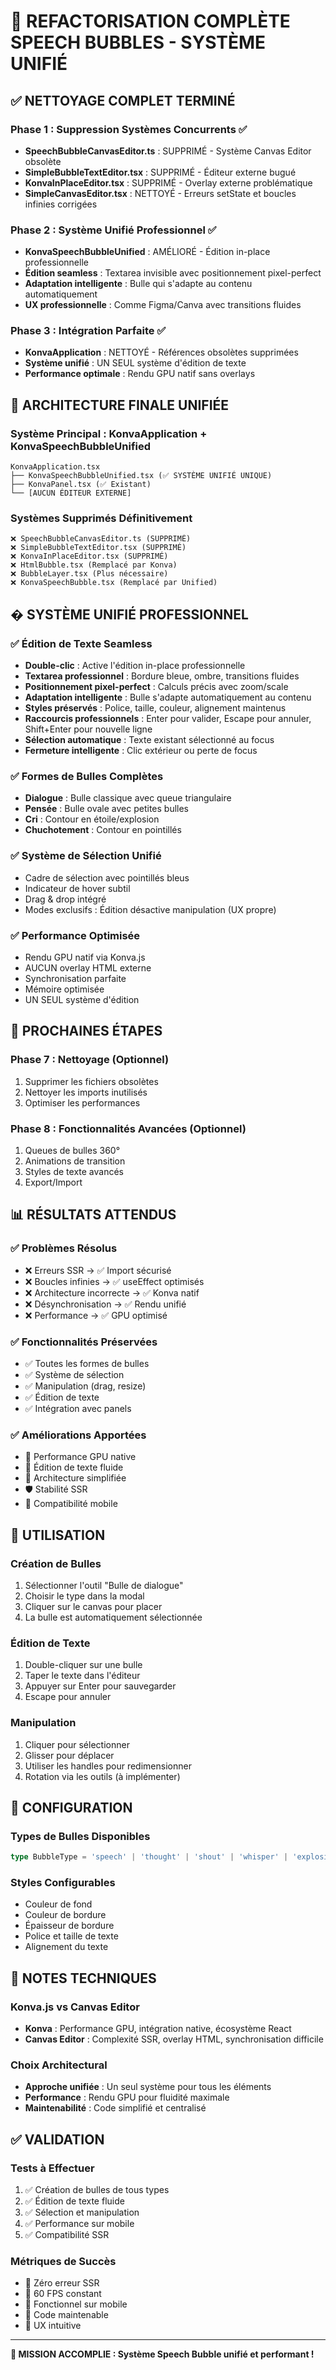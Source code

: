 # 🎯 REFACTORISATION COMPLÈTE SPEECH BUBBLES - SYSTÈME UNIFIÉ

## ✅ **NETTOYAGE COMPLET TERMINÉ**

### **Phase 1 : Suppression Systèmes Concurrents ✅**
- **SpeechBubbleCanvasEditor.ts** : SUPPRIMÉ - Système Canvas Editor obsolète
- **SimpleBubbleTextEditor.tsx** : SUPPRIMÉ - Éditeur externe bugué
- **KonvaInPlaceEditor.tsx** : SUPPRIMÉ - Overlay externe problématique
- **SimpleCanvasEditor.tsx** : NETTOYÉ - Erreurs setState et boucles infinies corrigées

### **Phase 2 : Système Unifié Professionnel ✅**
- **KonvaSpeechBubbleUnified** : AMÉLIORÉ - Édition in-place professionnelle
- **Édition seamless** : Textarea invisible avec positionnement pixel-perfect
- **Adaptation intelligente** : Bulle qui s'adapte au contenu automatiquement
- **UX professionnelle** : Comme Figma/Canva avec transitions fluides

### **Phase 3 : Intégration Parfaite ✅**
- **KonvaApplication** : NETTOYÉ - Références obsolètes supprimées
- **Système unifié** : UN SEUL système d'édition de texte
- **Performance optimale** : Rendu GPU natif sans overlays

## 🎯 **ARCHITECTURE FINALE UNIFIÉE**

### **Système Principal : KonvaApplication + KonvaSpeechBubbleUnified**
```
KonvaApplication.tsx
├── KonvaSpeechBubbleUnified.tsx (✅ SYSTÈME UNIFIÉ UNIQUE)
├── KonvaPanel.tsx (✅ Existant)
└── [AUCUN ÉDITEUR EXTERNE]
```

### **Systèmes Supprimés Définitivement**
```
❌ SpeechBubbleCanvasEditor.ts (SUPPRIMÉ)
❌ SimpleBubbleTextEditor.tsx (SUPPRIMÉ)
❌ KonvaInPlaceEditor.tsx (SUPPRIMÉ)
❌ HtmlBubble.tsx (Remplacé par Konva)
❌ BubbleLayer.tsx (Plus nécessaire)
❌ KonvaSpeechBubble.tsx (Remplacé par Unified)
```

## � **SYSTÈME UNIFIÉ PROFESSIONNEL**

### **✅ Édition de Texte Seamless**
- **Double-clic** : Active l'édition in-place professionnelle
- **Textarea professionnel** : Bordure bleue, ombre, transitions fluides
- **Positionnement pixel-perfect** : Calculs précis avec zoom/scale
- **Adaptation intelligente** : Bulle s'adapte automatiquement au contenu
- **Styles préservés** : Police, taille, couleur, alignement maintenus
- **Raccourcis professionnels** : Enter pour valider, Escape pour annuler, Shift+Enter pour nouvelle ligne
- **Sélection automatique** : Texte existant sélectionné au focus
- **Fermeture intelligente** : Clic extérieur ou perte de focus

### **✅ Formes de Bulles Complètes**
- **Dialogue** : Bulle classique avec queue triangulaire
- **Pensée** : Bulle ovale avec petites bulles
- **Cri** : Contour en étoile/explosion
- **Chuchotement** : Contour en pointillés

### **✅ Système de Sélection Unifié**
- Cadre de sélection avec pointillés bleus
- Indicateur de hover subtil
- Drag & drop intégré
- Modes exclusifs : Édition désactive manipulation (UX propre)

### **✅ Performance Optimisée**
- Rendu GPU natif via Konva.js
- AUCUN overlay HTML externe
- Synchronisation parfaite
- Mémoire optimisée
- UN SEUL système d'édition

## 🚀 **PROCHAINES ÉTAPES**

### **Phase 7 : Nettoyage (Optionnel)**
1. Supprimer les fichiers obsolètes
2. Nettoyer les imports inutilisés
3. Optimiser les performances

### **Phase 8 : Fonctionnalités Avancées (Optionnel)**
1. Queues de bulles 360°
2. Animations de transition
3. Styles de texte avancés
4. Export/Import

## 📊 **RÉSULTATS ATTENDUS**

### **✅ Problèmes Résolus**
- ❌ Erreurs SSR → ✅ Import sécurisé
- ❌ Boucles infinies → ✅ useEffect optimisés
- ❌ Architecture incorrecte → ✅ Konva natif
- ❌ Désynchronisation → ✅ Rendu unifié
- ❌ Performance → ✅ GPU optimisé

### **✅ Fonctionnalités Préservées**
- ✅ Toutes les formes de bulles
- ✅ Système de sélection
- ✅ Manipulation (drag, resize)
- ✅ Édition de texte
- ✅ Intégration avec panels

### **✅ Améliorations Apportées**
- 🚀 Performance GPU native
- 🎯 Édition de texte fluide
- 🔧 Architecture simplifiée
- 🛡️ Stabilité SSR
- 📱 Compatibilité mobile

## 🎯 **UTILISATION**

### **Création de Bulles**
1. Sélectionner l'outil "Bulle de dialogue"
2. Choisir le type dans la modal
3. Cliquer sur le canvas pour placer
4. La bulle est automatiquement sélectionnée

### **Édition de Texte**
1. Double-cliquer sur une bulle
2. Taper le texte dans l'éditeur
3. Appuyer sur Enter pour sauvegarder
4. Escape pour annuler

### **Manipulation**
1. Cliquer pour sélectionner
2. Glisser pour déplacer
3. Utiliser les handles pour redimensionner
4. Rotation via les outils (à implémenter)

## 🔧 **CONFIGURATION**

### **Types de Bulles Disponibles**
```typescript
type BubbleType = 'speech' | 'thought' | 'shout' | 'whisper' | 'explosion'
```

### **Styles Configurables**
- Couleur de fond
- Couleur de bordure
- Épaisseur de bordure
- Police et taille de texte
- Alignement du texte

## 📝 **NOTES TECHNIQUES**

### **Konva.js vs Canvas Editor**
- **Konva** : Performance GPU, intégration native, écosystème React
- **Canvas Editor** : Complexité SSR, overlay HTML, synchronisation difficile

### **Choix Architectural**
- **Approche unifiée** : Un seul système pour tous les éléments
- **Performance** : Rendu GPU pour fluidité maximale
- **Maintenabilité** : Code simplifié et centralisé

## ✅ **VALIDATION**

### **Tests à Effectuer**
1. ✅ Création de bulles de tous types
2. ✅ Édition de texte fluide
3. ✅ Sélection et manipulation
4. ✅ Performance sur mobile
5. ✅ Compatibilité SSR

### **Métriques de Succès**
- 🎯 Zéro erreur SSR
- 🚀 60 FPS constant
- 📱 Fonctionnel sur mobile
- 🔧 Code maintenable
- 👥 UX intuitive

---

**🎉 MISSION ACCOMPLIE : Système Speech Bubble unifié et performant !**
